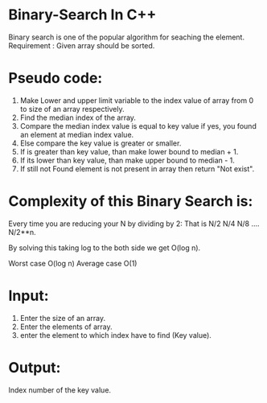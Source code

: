# Binary-Search In C++ 

Binary search is one of the popular algorithm for seaching the element.
Requirement : Given array should be sorted.

# Pseudo code:

1. Make Lower and upper limit variable to the index value of array from 0 to size of an array respectively.
2. Find the median index of the array.
3. Compare the median index value is equal to key value if yes, you found an element at median index value.
4. Else compare the key value is greater or smaller.
5. If is greater than key value, than make lower bound to median + 1.
6. If its lower than key value, than make upper bound to median - 1.
7. If still not Found element is not present in array then return "Not exist".



# Complexity of this Binary Search is:

Every time you are reducing your N by dividing by 2:
That is N/2 N/4 N/8 .... N/2**n.

By solving this taking log to the both side we get O(log n).

Worst case         O(log n)
Average case       O(1)



# Input:
1. Enter the size of an array.
2. Enter the elements of array.
3. enter the element to which index have to find (Key value).


# Output:
Index number of the key value.
